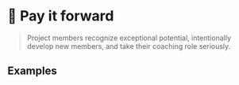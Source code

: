 # 🤝 Pay it forward

> Project members recognize exceptional potential, intentionally develop new members, and take their coaching role seriously.

## Examples


